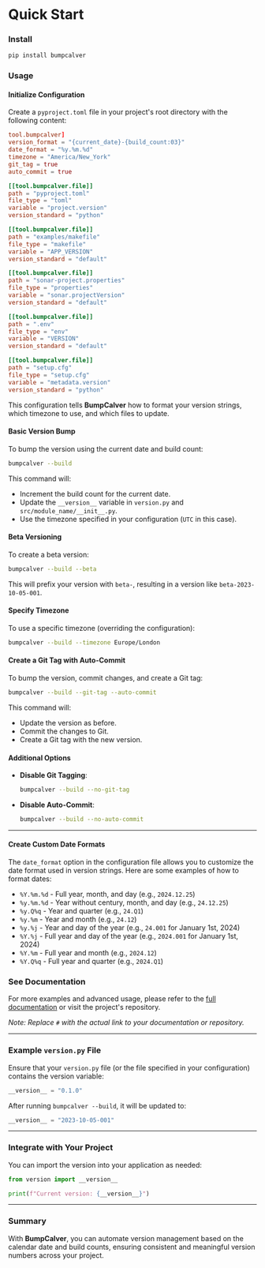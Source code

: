 # Quick Start

### Install

```bash
pip install bumpcalver
```

### Usage

#### Initialize Configuration

Create a `pyproject.toml` file in your project's root directory with the following content:

```toml
tool.bumpcalver]
version_format = "{current_date}-{build_count:03}"
date_format = "%y.%m.%d"
timezone = "America/New_York"
git_tag = true
auto_commit = true

[[tool.bumpcalver.file]]
path = "pyproject.toml"
file_type = "toml"
variable = "project.version"
version_standard = "python"

[[tool.bumpcalver.file]]
path = "examples/makefile"
file_type = "makefile"
variable = "APP_VERSION"
version_standard = "default"

[[tool.bumpcalver.file]]
path = "sonar-project.properties"
file_type = "properties"
variable = "sonar.projectVersion"
version_standard = "default"

[[tool.bumpcalver.file]]
path = ".env"
file_type = "env"
variable = "VERSION"
version_standard = "default"

[[tool.bumpcalver.file]]
path = "setup.cfg"
file_type = "setup.cfg"
variable = "metadata.version"
version_standard = "python"
```

This configuration tells **BumpCalver** how to format your version strings, which timezone to use, and which files to update.

#### Basic Version Bump

To bump the version using the current date and build count:

```bash
bumpcalver --build
```

This command will:

- Increment the build count for the current date.
- Update the `__version__` variable in `version.py` and `src/module_name/__init__.py`.
- Use the timezone specified in your configuration (`UTC` in this case).

#### Beta Versioning

To create a beta version:

```bash
bumpcalver --build --beta
```

This will prefix your version with `beta-`, resulting in a version like `beta-2023-10-05-001`.

#### Specify Timezone

To use a specific timezone (overriding the configuration):

```bash
bumpcalver --build --timezone Europe/London
```

#### Create a Git Tag with Auto-Commit

To bump the version, commit changes, and create a Git tag:

```bash
bumpcalver --build --git-tag --auto-commit
```

This command will:

- Update the version as before.
- Commit the changes to Git.
- Create a Git tag with the new version.

#### Additional Options

- **Disable Git Tagging**:

  ```bash
  bumpcalver --build --no-git-tag
  ```

- **Disable Auto-Commit**:

  ```bash
  bumpcalver --build --no-auto-commit
  ```

---

#### Create Custom Date Formats
The `date_format` option in the configuration file allows you to customize the date format used in version strings. Here are some examples of how to format dates:

- `%Y.%m.%d` - Full year, month, and day (e.g., `2024.12.25`)
- `%y.%m.%d` - Year without century, month, and day (e.g., `24.12.25`)
- `%y.Q%q` - Year and quarter (e.g., `24.Q1`)
- `%y.%m` - Year and month (e.g., `24.12`)
- `%y.%j` - Year and day of the year (e.g., `24.001` for January 1st, 2024)
- `%Y.%j` - Full year and day of the year (e.g., `2024.001` for January 1st, 2024)
- `%Y.%m` - Full year and month (e.g., `2024.12`)
- `%Y.Q%q` - Full year and quarter (e.g., `2024.Q1`)


### See Documentation

For more examples and advanced usage, please refer to the [full documentation](#) or visit the project's repository.

*Note: Replace `#` with the actual link to your documentation or repository.*

---

### Example `version.py` File

Ensure that your `version.py` file (or the file specified in your configuration) contains the version variable:

```python
__version__ = "0.1.0"
```

After running `bumpcalver --build`, it will be updated to:

```python
__version__ = "2023-10-05-001"
```

---

### Integrate with Your Project

You can import the version into your application as needed:

```python
from version import __version__

print(f"Current version: {__version__}")
```

---

### Summary

With **BumpCalver**, you can automate version management based on the calendar date and build counts, ensuring consistent and meaningful version numbers across your project.
